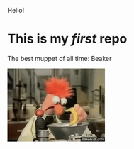 Hello!

This is my *first* repo
=
The best muppet of all time: Beaker

![The best muppet of all time: Beaker](./beaker.gif)
